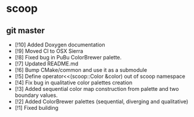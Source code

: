 # scoop

## git master
* [!10] Added Doxygen documentation
* [!9] Moved CI to OSX Sierra
* [!8] Fixed bug in PuBu ColorBrewer palette.
* [!7] Updated README.md
* [!6] Bump CMake/common and use it as a submodule
* [!5] Define operator<<(scoop::Color &color) out of scoop namespace
* [!4] Fix bug in qualitative color palettes creation
* [!3] Added sequential color map construction from palette and two boundary values.
* [!2] Added ColorBrewer palettes (sequential, diverging and qualitative)
* [!1] Fixed building
